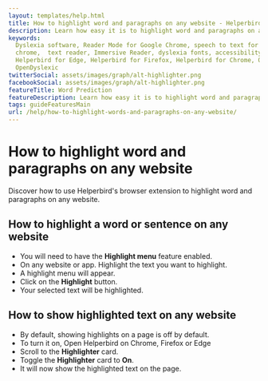 ```yaml
---
layout: templates/help.html
title: How to highlight word and paragraphs on any website - Helperbird
description: Learn how easy it is to highlight word and paragraphs on any website with Helperbirds browser extension.
keywords:
  Dyslexia software, Reader Mode for Google Chrome, speech to text for chrome, Text to speech for
  chrome,  text reader, Immersive Reader, dyslexia fonts, accessibility software, dyslexia software,
  Helperbird for Edge, Helperbird for Firefox, Helperbird for Chrome, Opendyslexic for Chrome,
  OpenDyslexic
twitterSocial: assets/images/graph/alt-highlighter.png
facebookSocial: assets/images/graph/alt-highlighter.png
featureTitle: Word Prediction
featureDescription: Learn how easy it is to highlight word and paragraphs on any website with Helperbirds browser extension.
tags: guideFeaturesMain
url: /help/how-to-highlight-words-and-paragraphs-on-any-website/
---
```



#  How to highlight word and paragraphs on any website

Discover how to use Helperbird's browser extension to highlight word and paragraphs on any website.


## How to highlight a word or sentence on any website
- You will need to have the **Highlight menu** feature enabled.
- On any website or app. Highlight the text you want to highlight.
- A highlight menu will appear.
- Click on the **Highlight** button.
- Your selected text will be highlighted.

## How to show highlighted text on any website
- By default, showing highlights on a page is off by default.
- To turn it on, Open Helperbird on Chrome, Firefox or Edge
- Scroll to the **Highlighter** card.
- Toggle the **Highlighter** card to **On**.
- It will now show the highlighted text on the page.
